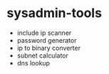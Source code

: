 # sysadmin-tools

- include ip scanner
- password generator
- ip to binary converter
- subnet calculator
- dns lookup
